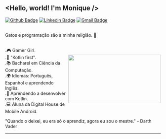 ## <Hello, world! I'm Monique />

  [![Github Badge](https://img.shields.io/badge/-Github-000?style=flat-square&logo=Github&logoColor=white&link=https://github.com/moniqueazv13)](https://github.com/moniqueazv13)
  [![Linkedin Badge](https://img.shields.io/badge/-LinkedIn-blue?style=flat-square&logo=Linkedin&logoColor=white&link=https://www.linkedin.com/in/desenvolvedoramobile-monique/)](https://www.linkedin.com/in/ygcorrea/)
  [![Gmail Badge](https://img.shields.io/badge/-Gmail-c14438?style=flat-square&logo=Gmail&logoColor=white&link=mailto:monique.azevedo13022@gmail.com)](mailto:monique.azevedo13022@gmail.com/)

<br/> Gatos e programação são a minha religião. 🙏 

<br/>.🎮 Gamer Girl.
<br/>.💚 "Kotlin first".
<img justify="center" align="right" width="300" height="156" src="https://user-images.githubusercontent.com/67206555/111714434-650b9e00-8830-11eb-8606-8d966b06937a.png">
<br/>.📚 Bacharel em Ciência da Computação.
<br/>.🌍 Idiomas: Português, Espanhol e aprendendo Inglês.
<br/>.🌱 Aprendendo a desenvolver com Kotlin. 
<br/>.💻 Aluna da Digital House de Mobile Android.

"Quando o deixei, eu era só o aprendiz, agora eu sou o mestre." - Darth Vader 
<hr/>
